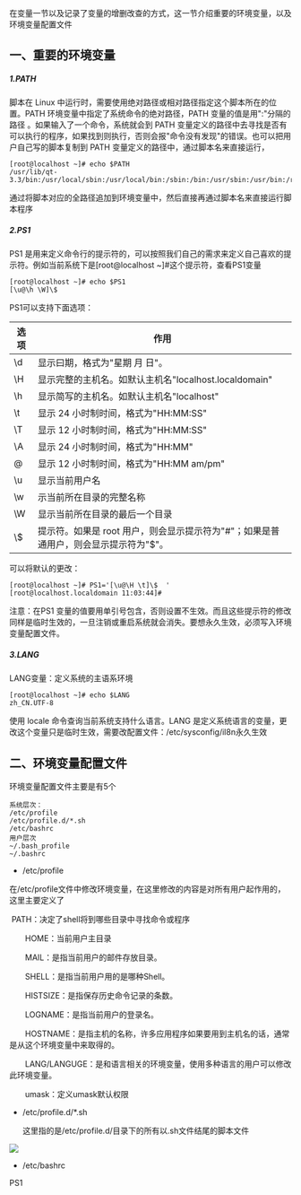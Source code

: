 在变量一节以及记录了变量的增删改查的方式，这一节介绍重要的环境变量，以及环境变量配置文件

## 一、重要的环境变量

##### 1.PATH

脚本在 Linux 中运行时，需要使用绝对路径或相对路径指定这个脚本所在的位置。PATH 环境变量中指定了系统命令的绝对路径，PATH 变量的值是用":"分隔的路径 。如果输入了一个命令，系统就会到 PATH 变量定义的路径中去寻找是否有可以执行的程序，如果找到则执行，否则会报"命令没有发现"的错误。也可以把用户自己写的脚本复制到 PATH 变量定义的路径中，通过脚本名来直接运行，

```
[root@localhost ~]# echo $PATH
/usr/lib/qt-3.3/bin:/usr/local/sbin:/usr/local/bin:/sbin:/bin:/usr/sbin:/usr/bin:/root/bin
```

通过将脚本对应的全路径追加到环境变量中，然后直接再通过脚本名来直接运行脚本程序

##### 2.PS1

PS1 是用来定义命令行的提示符的，可以按照我们自己的需求来定义自己喜欢的提示符。例如当前系统下是[root@localhost ~]#这个提示符，查看PS1变量

```
[root@localhost ~]# echo $PS1
[\u@\h \W]\$
```

PS1可以支持下面选项：

| 选项 | 作用                                                         |
| ---- | ------------------------------------------------------------ |
| \d   | 显示曰期，格式为"星期 月 日"。                               |
| \H   | 显示完整的主机名。如默认主机名"localhost.localdomain"        |
| \h   | 显示简写的主机名。如默认主机名"localhost"                    |
| \t   | 显示 24 小时制时间，格式为"HH:MM:SS"                         |
| \T   | 显示 12 小时制时间，格式为"HH:MM:SS"                         |
| \A   | 显示 24 小时制时间，格式为"HH:MM"                            |
| \@   | 显示 12 小时制时间，格式为"HH:MM am/pm"                      |
| \u   | 显示当前用户名                                               |
| \w   | 示当前所在目录的完整名称                                     |
| \W   | 显示当前所在目录的最后一个目录                               |
| \\$  | 提示符。如果是 root 用户，则会显示提示符为"#"；如果是普通用户，则会显示提示符为"$"。 |

可以将默认的更改：

```
[root@localhost ~]# PS1='[\u@\H \t]\$  '
[root@localhost.localdomain 11:03:44]#  
```

注意：在PS1 变量的值要用单引号包含，否则设置不生效。而且这些提示符的修改同样是临时生效的，一旦注销或重启系统就会消失。要想永久生效，必须写入环境变量配置文件。

##### 3.LANG

LANG变量：定义系统的主语系环境

```
[root@localhost ~]# echo $LANG
zh_CN.UTF-8
```

使用 locale 命令查询当前系统支持什么语言。LANG 是定义系统语言的变量，更改这个变量只是临时生效，需要改配置文件：/etc/sysconfig/il8n永久生效

## 二、环境变量配置文件

环境变量配置文件主要是有5个

```
系统层次：
/etc/profile 
/etc/profile.d/*.sh 
/etc/bashrc
用户层次
~/.bash_profile 
~/.bashrc
```

-  /etc/profile

在/etc/profile文件中修改环境变量，在这里修改的内容是对所有用户起作用的，这里主要定义了

​		PATH：决定了shell将到哪些目录中寻找命令或程序

　　HOME：当前用户主目录

　　MAIL：是指当前用户的邮件存放目录。

　　SHELL：是指当前用户用的是哪种Shell。

　　HISTSIZE：是指保存历史命令记录的条数。

　　LOGNAME：是指当前用户的登录名。

　　HOSTNAME：是指主机的名称，许多应用程序如果要用到主机名的话，通常是从这个环境变量中来取得的。

　　LANG/LANGUGE：是和语言相关的环境变量，使用多种语言的用户可以修改此环境变量。

　　umask：定义umask默认权限

- /etc/profile.d/*.sh 

  这里指的是/etc/profile.d/目录下的所有以.sh文件结尾的脚本文件

![](F:\笔记\ContOS\环境变量\1.png)



- /etc/bashrc

PS1

